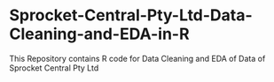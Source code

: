 # Sprocket-Central-Pty-Ltd-Data-Cleaning-and-EDA-in-R
This Repository contains R code for Data Cleaning and EDA of Data of Sprocket Central Pty Ltd 

